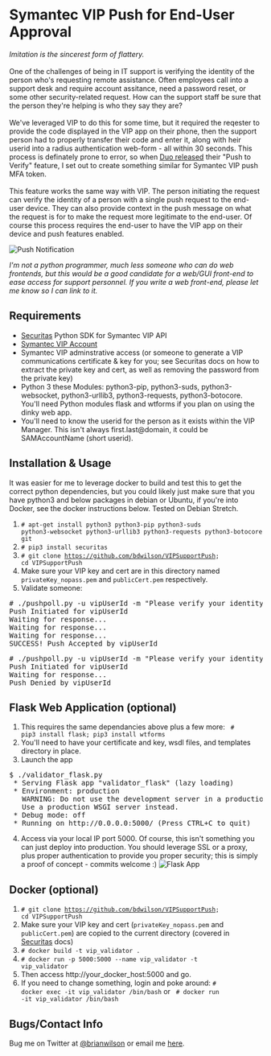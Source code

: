 Symantec VIP Push for End-User Approval
=======
<i>Imitation is the sincerest form of flattery.</i><br><br>
One of the challenges of being in IT support is verifying the identity of the person who's requesting remote assistance. Often employees call into a support desk and require account assitance, need a password reset, or some other security-related request. How can the support staff be sure that the person they're helping is who they say they are?
<br><br>
We've leveraged VIP to do this for some time, but it required the reqester to provide the code displayed in the VIP app on their phone, then the support person had to properly transfer their code and enter it, along with heir userid into a radius authentication web-form - all within 30 seconds. This process is definately prone to error, so when [Duo released](https://duo.com/blog/bringing-feature-requests-to-life-duo-push-verification) their "Push to Verify" feature, I set out to create something similar for Symantec VIP push MFA token.
<br><br>
This feature works the same way with VIP. The person initiating the request can verify the identity of a person with a single push request to the end-user device.  They can also provide context in the push message on what the request is for to make the request more legitimate to the end-user. Of course this process requires the end-user to have the VIP app on their device and push features enabled. 

![Push Notification](https://cdn-std.dprcdn.net/files/acc_601089/izsQce)

*I'm not a python programmer, much less someone who can do web frontends, but this would be a good candidate for a web/GUI front-end to ease access for support personnel. If you write a web front-end, please let me know so I can link to it.*

Requirements
------------
- [Securitas](https://github.com/ArrenH/Securitas) Python SDK for Symantec VIP API
- [Symantec VIP Account](https://vip.symantec.com/)
- Symantec VIP adminstrative access (or someone to generate a VIP communications certificate & key for you; see Securitas docs on how to extract the private key and cert, as well as removing the password from the private key)
- Python 3 these Modules: python3-pip, python3-suds, python3-websocket, python3-urllib3, python3-requests, python3-botocore. You'll need Python modules flask and wtforms if you plan on using the dinky web app.
- You'll need to know the userid for the person as it exists within the VIP Manager. This isn't always first.last@domain, it could be SAMAccountName (short userid).

Installation & Usage
--------------------
It was easier for me to leverage docker to build and test this to get the correct python dependencies, but you could likely just make sure that you have python3 and below packages in debian or Ubuntu, if you're into Docker, see the docker instructions below. Tested on Debian Stretch.
1. <code># apt-get install python3 python3-pip python3-suds python3-websocket python3-urllib3 python3-requests python3-botocore git</code>
2. <code># pip3 install securitas</code>
3. <code># git clone https://github.com/bdwilson/VIPSupportPush; cd VIPSupportPush</code>
4. Make sure your VIP key and cert are in this directory named <code>privateKey_nopass.pem</code> and <code>publicCert.pem</code> respectively.
5. Validate someone:
<pre># ./pushpoll.py -u vipUserId -m "Please verify your identity by approving this request." -t "YourCompany Service Desk"
Push Initiated for vipUserId
Waiting for response...
Waiting for response...
Waiting for response...
SUCCESS! Push Accepted by vipUserId
</pre>
<pre># ./pushpoll.py -u vipUserId -m "Please verify your identity by approving this request." -t "YourCompany Service Desk"
Push Initiated for vipUserId
Waiting for response...
Push Denied by vipUserId
</pre>

Flask Web Application (optional)
---------------------
1. This requires the same dependancies above plus a few more: <code> # pip3 install flask; pip3 install wtforms</code>
2. You'll need to have your certificate and key, wsdl files, and templates directory in place. 
3. Launch the app
<pre>
$ ./validator_flask.py
 * Serving Flask app "validator_flask" (lazy loading)
 * Environment: production
   WARNING: Do not use the development server in a production environment.
   Use a production WSGI server instead.
 * Debug mode: off
 * Running on http://0.0.0.0:5000/ (Press CTRL+C to quit)
</pre>
4. Access via your local IP port 5000. Of course, this isn't something you can just deploy into production. You should leverage SSL or a proxy, plus proper authentication to provide you proper security; this is simply a proof of concept - commits welcome :)
![Flask App](https://cdn-std.dprcdn.net/files/acc_601089/7AF22v)

Docker (optional)
-----------------
1. <code># git clone https://github.com/bdwilson/VIPSupportPush; cd VIPSupportPush</code>
2. Make sure your VIP key and cert (<code>privateKey_nopass.pem</code> and <code>publicCert.pem</code>) are copied to the current directory (covered in [Securitas](https://github.com/ArrenH/Securitas) docs)
3. <code># docker build -t vip_validator .</code>
4. <code># docker run -p 5000:5000 --name vip_validator -t vip_validator</code>
5. Then access http://your_docker_host:5000 and go. 
6. If you need to change something, login and poke around: <code># docker exec -it vip_validator /bin/bash</code> or <code> # docker run -it vip_validator /bin/bash</code>

Bugs/Contact Info
-----------------
Bug me on Twitter at [@brianwilson](http://twitter.com/brianwilson) or email me [here](http://cronological.com/comment.php?ref=bubba).
